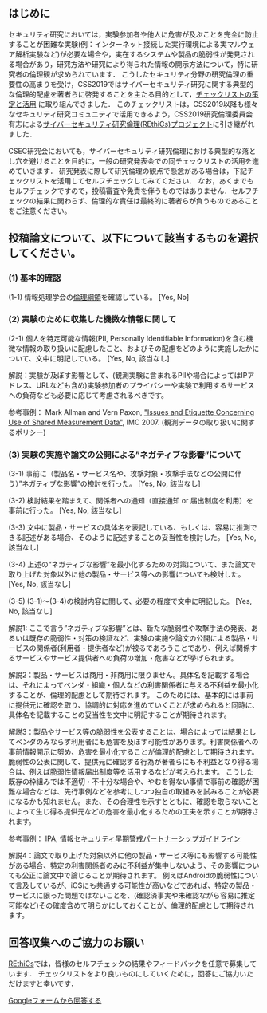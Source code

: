 ## はじめに

セキュリティ研究においては，実験参加者や他人に危害が及ぶことを完全に防止することが困難な実験(例：インターネット接続した実行環境による実マルウェア解析実験など)が必要な場合や，実在するシステムや製品の脆弱性が発見される場合があり，研究方法や研究により得られた情報の開示方法について，特に研究者の倫理観が求められています．
こうしたセキュリティ分野の研究倫理の重要性の高まりを受け，CSS2019ではサイバーセキュリティ研究に関する典型的な倫理的配慮を著者らに啓発することを主たる目的として，[チェックリストの策定と活用](http://www.iwsec.org/css/2019/ethics_list.html)
に取り組んできました．
このチェックリストは，CSS2019以降も様々なセキュリティ研究コミュニティで活用できるよう，CSS2019研究倫理委員会有志による[サイバーセキュリティ研究倫理(REthiCs)プロジェクト](https://github.com/REthiCs/checklist/blob/master/README.ja.md)に引き継がれました．

CSEC研究会においても，サイバーセキュリティ研究倫理における典型的な落とし穴を避けることを目的に，一般の研究発表会での同チェックリストの活用を進めていきます．
研究発表に際して研究倫理の観点で懸念がある場合は，下記チェックリストを活用してセルフチェックしてみてください．
なお，あくまでもセルフチェックですので，投稿審査や免責を伴うものではありません．セルフチェックの結果に関わらず、倫理的な責任は最終的に著者らが負うものであることをご注意ください。

## 投稿論文について、以下について該当するものを選択してください。

### (1) 基本的確認
(1-1) 情報処理学会の[倫理綱領](https://www.ipsj.or.jp/ipsjcode.html)を確認している。
[Yes, No]


<!--
- [ ] Yes
- [ ] No
-->

<!--
(1-2) 研究・実験に用いた製品やサービスの使用許諾書等に記載されているセキュリティ評価や分析について関連する条項を確認した。 
[Yes, No, 該当なし]

- [ ] Yes
- [ ] No
- [ ] 該当なし
-->

### (2) 実験のために収集した機微な情報に関して
(2-1) 個人を特定可能な情報(PII, Personally Identifiable Information)を含む機微な情報の取り扱いに配慮したこと、およびその配慮をどのように実施したかについて、文中に明記している。
[Yes, No, 該当なし]

<!--
- [ ] Yes
- [ ] No
- [ ] 該当なし
-->

解説：実験が及ぼす影響として、(観測実験に含まれるPIIや場合によってはIPアドレス、URLなども含め)実験参加者のプライバシーや実験で利用するサービスへの負荷なども必要に応じて考慮されるべきです。

参考事例：
Mark Allman and Vern Paxon, ["Issues and Etiquette Concerning Use of Shared Measurement Data"](http://conferences.sigcomm.org/imc/2007/papers/imc80.pdf), IMC 2007. (観測データの取り扱いに関するポリシー)

### (3) 実験の実施や論文の公開による”ネガティブな影響”について

(3-1) 事前に（製品名・サービス名や、攻撃対象・攻撃手法などの公開に伴う）”ネガティブな影響”の検討を行った。
[Yes, No, 該当なし]

<!--
- [ ] Yes
- [ ] No
- [ ] 該当なし
-->


(3-2) 検討結果を踏まえて、関係者への通知（直接通知 or 届出制度を利用）を事前に行った。
[Yes, No, 該当なし]

<!--
- [ ] Yes
- [ ] No
- [ ] 該当なし
-->

(3-3) 文中に製品・サービスの具体名を表記している、もしくは、容易に推測できる記述がある場合、そのように記述することの妥当性を検討した。
[Yes, No, 該当なし]

<!--
- [ ] Yes
- [ ] No
- [ ] 該当なし
-->

(3-4) 上述の“ネガティブな影響”を最小化するための対策について、また論文で取り上げた対象以外に他の製品・サービス等への影響についても検討した。
[Yes, No, 該当なし]

<!--
- [ ] Yes
- [ ] No
- [ ] 該当なし
-->

(3-5) (3-1)〜(3-4)の検討内容に関して、必要の程度で文中に明記した。
[Yes, No, 該当なし]

<!--
- [ ] Yes
- [ ] No
- [ ] 該当なし
-->

解説1: ここで言う”ネガティブな影響”とは、新たな脆弱性や攻撃手法の発表、あるいは既存の脆弱性・対策の検証など、実験の実施や論文の公開による製品・サービスの関係者(利用者・提供者など)が被るであろうことであり、例えば関係するサービスやサービス提供者への負荷の増加・危害などが挙げられます。


解説2：製品・サービスは商用・非商用に限りません。具体名を記載する場合は、それによってベンダ・組織・個人などの利害関係者に与える不利益を最小化することが、倫理的配慮として期待されます。
このためには、基本的には事前に提供元に確認を取り、協調的に対応を進めていくことが求められると同時に、具体名を記載することの妥当性を文中に明記することが期待されます。

解説3：製品やサービス等の脆弱性を公表することは、場合によっては結果としてベンダのみならず利用者にも危害を及ぼす可能性があります。利害関係者への事前情報開示に努め、危害を最小化することが倫理的配慮として期待されます。
脆弱性の公表に関して、提供元に確認する行為が著者らにも不利益となり得る場合は、例えば脆弱性情報届出制度等を活用するなどが考えられます。
こうした既存の枠組みでは不適切・不十分な場合や、やむを得ない事情で事前の確認が困難な場合などは、先行事例などを参考にしつつ独自の取組みを試みることが必要になるかも知れません。また、その合理性を示すとともに、確認を取らないことによって生じ得る提供元などの危害を最小化するための工夫を示すことが期待されます。

参考事例：
IPA, [情報セキュリティ早期警戒パートナーシップガイドライン](https://www.ipa.go.jp/security/ciadr/partnership_guide.html) 

解説4：論文で取り上げた対象以外に他の製品・サービス等にも影響する可能性がある場合、特定の利害関係者のみに不利益が集中しないよう、その影響についても公正に論文中で論じることが期待されます。
例えばAndroidの脆弱性について言及しているが、iOSにも共通する可能性が高いなどであれば、特定の製品・サービスに限った問題ではないことを、(確認済事実や未確認ながら容易に推定可能など)その確度含めて明らかにしておくことが、倫理的配慮として期待されます。

## 回答収集へのご協力のお願い
[REthiCs](https://github.com/REthiCs/checklist/blob/master/README.ja.md)では，皆様のセルフチェックの結果やフィードバックを任意で募集しています．
チェックリストをより良いものにしていくために，回答にご協力いただけますと幸いです．

[Googleフォームから回答する](https://docs.google.com/forms/d/e/1FAIpQLSciTTbozRq91YVDcmJ2RImyxpcpyeIktsOwMnhWMbX274GTtg/viewform)
